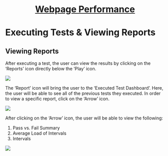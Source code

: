 <h1 style="text-align: center; text-decoration:underline; font-weight: bold;">Webpage Performance</h1>

# Executing Tests & Viewing Reports

## Viewing Reports <!-- {docsify-ignore} --> 
After executing a test, the user can view the results by clicking on the ‘Reports’ icon directly below the ‘Play’ icon.

<img src="https://dmdug58z0ycm2.cloudfront.net/production/pub-site/images/_webPerformance/View_Reports.png">

The ‘Report’ icon will bring the user to the ‘Executed Test Dashboard’. Here, the user will be able to see all of the previous tests they executed. In order to view a specific report, click on the ‘Arrow’ icon.

<img src="https://dmdug58z0ycm2.cloudfront.net/production/pub-site/images/_webPerformance/View_Reports_2.png">

After clicking on the ‘Arrow’ icon, the user will be able to view the following:

1. Pass vs. Fail Summary
2. Average Load of Intervals
3. Intervals

<img src="https://dmdug58z0ycm2.cloudfront.net/production/pub-site/images/_webPerformance/View_Reports_3.png">
